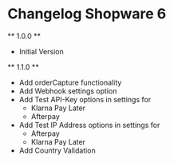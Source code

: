 # Changelog Shopware 6

** 1.0.0 **

* Initial Version

** 1.1.0 **

* Add orderCapture functionality
* Add Webhook settings option
* Add Test API-Key options in settings for 
    * Klarna Pay Later
    * Afterpay
* Add Test IP Address options in settings for 
    * Afterpay
    * Klarna Pay Later
* Add Country Validation

